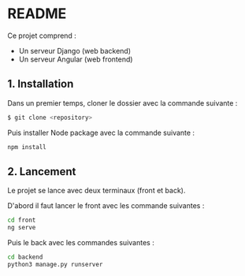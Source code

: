 # README

Ce projet comprend : 

- Un serveur Django (web backend)
- Un serveur Angular (web frontend)

## 1. Installation

Dans un premier temps, cloner le dossier avec la commande suivante : 

```bash
$ git clone <repository>
```

Puis installer Node package avec la commande suivante : 

```bash
npm install
```

## 2. Lancement 

Le projet se lance avec deux terminaux (front et back).

D'abord il faut lancer le front avec les commande suivantes : 

```bash
cd front
ng serve
```

Puis le back avec les commandes suivantes : 

```bash
cd backend
python3 manage.py runserver
```